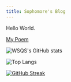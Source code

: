 ```yaml
---
title: Sophomore's Blog
---
```


Hello World.

[My Poem](./poems.html)

![WSQS's GitHub stats](https://github-readme-stats-ashen-xi-17.vercel.app/api?username=WSQS&count_private=true&show_icons=true)

![Top Langs](https://github-readme-stats-ashen-xi-17.vercel.app/api/top-langs/?username=WSQS&layout=compact)

[![GitHub Streak](https://streak-stats.demolab.com/?user=WSQS)](https://git.io/streak-stats)
